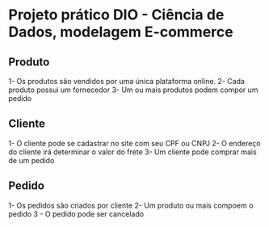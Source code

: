 # Projeto prático DIO - Ciência de Dados, modelagem E-commerce

## Produto
1- Os produtos são vendidos por uma única plataforma online.
2- Cada produto possui um fornecedor
3- Um ou mais produtos podem compor um pedido

## Cliente
1- O cliente pode se cadastrar no site com seu CPF ou CNPJ
2- O endereço do cliente irá determinar o valor do frete
3- Um cliente pode comprar mais de um pedido

## Pedido
1- Os pedidos são criados por cliente
2- Um produto ou mais compoem o pedido
3 - O pedido pode ser cancelado


